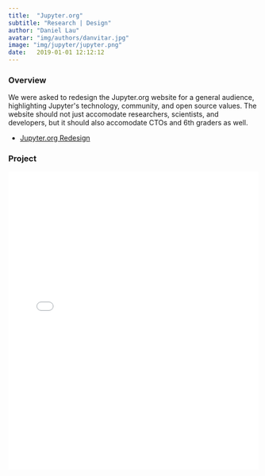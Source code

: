 ```yaml
---
title:  "Jupyter.org"
subtitle: "Research | Design"
author: "Daniel Lau"
avatar: "img/authors/danvitar.jpg"
image: "img/jupyter/jupyter.png"
date:   2019-01-01 12:12:12
---
```


### Overview
We were asked to redesign the Jupyter.org website for a general audience, highlighting Jupyter's technology, community, and open source values. The website should not just accomodate researchers, scientists, and developers, but it should also accomodate CTOs and 6th graders as well.

* <a href="https://discourse.jupyter.org/t/wip-re-design-of-jupyter-org-website/691/62" target="_blank">Jupyter.org Redesign</a>

### Project
<embed src="img/jupyter/jupyter-redesign.pdf#zoom=75" type="application/pdf" width="100%" height="600px" />